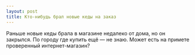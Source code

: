 ```yaml
---
layout: post 
title: Кто-нибудь брал новые кеды на заказ 
--- 
```

Раньше новые кеды брала в магазине недалеко от дома, но он закрылся. По городу где купить ещё — не знаю. Может есть на примете проверенный интернет-магазин?